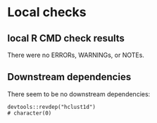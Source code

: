 # Local checks

## local R CMD check results
There were no ERRORs, WARNINGs, or NOTEs. 

## Downstream dependencies
There seem to be no downstream dependencies:

```{r revdep}
devtools::revdep("hclust1d")
# character(0)
```
